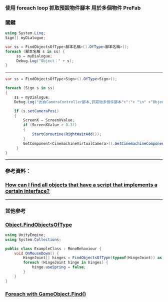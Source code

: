 ### 使用 foreach loop 抓取預設物件腳本 **用於多個物件 PreFab**

### 關鍵
```C#
using System.Linq;
Sign[] myDialogue;

var ss = FindObjectsOfType<腳本名稱>().OfType<腳本名稱>();
foreach (腳本名稱 s in ss) {
     ss = myDialogue;
     Debug.Log("Object：" + s);
}
```
------
```C#
var ss = FindObjectsOfType<Sign>().OfType<Sign>();

foreach (Sign s in ss)
{
    ss = myDialogue;
    Debug.Log("出自CameraController腳本,抓取物多個件腳本"+":"+ "\n" +"Object："+ s);

    if (s.setCameraPosi)
    {
        ScreenX = ScreenXValue;
        if (ScreenXValue > 0.3f)
        {
            StartCoroutine(RightWaitAdd());
        }
        GetComponent<CinemachineVirtualCamera>().GetCinemachineComponent<CinemachineFramingTransposer>().m_ScreenX = ScreenX;
     }
}
```
-------
### 參考資料：
### [How can I find all objects that have a script that implements a certain interface?](https://answers.unity.com/questions/863509/how-can-i-find-all-objects-that-have-a-script-that.html)
-------
### 其他參考

### [Object.FindObjectsOfType](https://docs.unity3d.com/530/Documentation/ScriptReference/Object.FindObjectsOfType.html)
```C#
using UnityEngine;
using System.Collections;

public class ExampleClass : MonoBehaviour {
    void OnMouseDown() {
        HingeJoint[] hinges = FindObjectsOfType(typeof(HingeJoint)) as HingeJoint[];
        foreach (HingeJoint hinge in hinges) {
            hinge.useSpring = false;
        }
    }
}
```
### [Foreach with GameObject.Find()](https://answers.unity.com/questions/997587/foreach-with-gameobjectfind.html)


